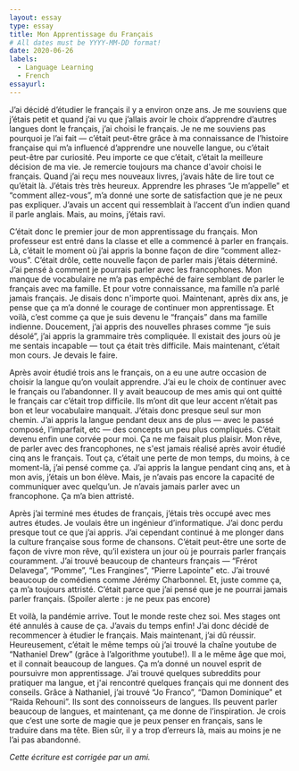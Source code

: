 ```yaml
---
layout: essay
type: essay
title: Mon Apprentissage du Français
# All dates must be YYYY-MM-DD format!
date: 2020-06-26
labels:
  - Language Learning
  - French
essayurl:
---
```


J’ai décidé d’étudier le français il y a environ onze ans. Je me souviens que j’étais petit et quand j’ai vu que j’allais avoir le choix d’apprendre d’autres langues dont le français, j’ai choisi le français. Je ne me souviens pas pourquoi je l’ai fait — c’était peut-être grâce à ma connaissance de l’histoire française qui m’a influencé d’apprendre une nouvelle langue, ou c’était peut-être par curiosité. Peu importe ce que c’était, c’était la meilleure décision de ma vie. Je remercie toujours ma chance d'avoir choisi le français. Quand j’ai reçu mes nouveaux livres, j’avais hâte de lire tout ce qu’était là. J’étais très très heureux. Apprendre les phrases “Je m’appelle” et “comment allez-vous”, m’a donné une sorte de satisfaction que je ne peux pas expliquer. J’avais un accent qui ressemblait à l’accent d’un indien quand il parle anglais. Mais, au moins, j’étais ravi.

C’était donc le premier jour de mon apprentissage du français. Mon professeur est entré dans la classe et elle a commencé à parler en français. Là, c’était le moment où j’ai appris la bonne façon de dire “comment allez-vous”. C’était drôle, cette nouvelle façon de parler mais j’étais déterminé. J’ai pensé à comment je pourrais parler avec les francophones. Mon manque de vocabulaire ne m’a pas empêché de faire semblant de parler le français avec ma famille. Et pour votre connaissance, ma famille n’a parlé jamais français. Je disais donc n'importe quoi. Maintenant, après dix ans, je pense que ça m’a donné le courage de continuer mon apprentissage. Et voilà, c’est comme ça que je suis devenu le “français” dans ma famille indienne. Doucement, j’ai appris des nouvelles phrases comme “je suis désolé”, j’ai appris la grammaire très compliquée. Il existait des jours où je me sentais incapable — tout ça était très difficile. Mais maintenant, c’était mon cours. Je devais le faire.

Après avoir étudié trois ans le français, on a eu une autre occasion de choisir la langue qu’on voulait apprendre. J’ai eu le choix de continuer avec le français ou l’abandonner. Il y avait beaucoup de mes amis qui ont quitté le français car c’était trop difficile. Ils m’ont dit que leur accent n’était pas bon et leur vocabulaire manquait. J’étais donc presque seul sur mon chemin. J’ai appris la langue pendant deux ans de plus — avec le passé composé, l’imparfait, etc — des concepts un peu plus compliqués. C’était devenu enfin une corvée pour moi. Ça ne me faisait plus plaisir. Mon rêve, de parler avec des francophones, ne s'est jamais réalisé après avoir étudié cinq ans le français. Tout ça, c’était une perte de mon temps, du moins, à ce moment-là, j’ai pensé comme ça. J’ai appris la langue pendant cinq ans, et à mon avis, j’étais un bon élève. Mais, je n’avais pas encore la capacité de communiquer avec quelqu’un. Je n’avais jamais parler avec un francophone. Ça m’a bien attristé.

Après j’ai terminé mes études de français, j’étais très occupé avec mes autres études. Je voulais être un ingénieur d’informatique. J’ai donc perdu presque tout ce que j’ai appris. J’ai cependant continué à me plonger dans la culture française sous forme de chansons. C’était peut-être une sorte de façon de vivre mon rêve, qu’il existera un jour où je pourrais parler français couramment. J’ai trouvé beaucoup de chanteurs français — “Frérot Delavega”, “Pomme”, “Les Frangines”, “Pierre Lapointe” etc. J’ai trouvé beaucoup de comédiens comme Jérémy Charbonnel. Et, juste comme ça, ça m’a toujours attristé. C’était parce que j’ai pensé que je ne pourrai jamais parler français. (Spoiler alerte : je ne peux pas encore)

Et voilà, la pandémie arrive. Tout le monde reste chez soi. Mes stages ont été annulés à cause de ça. J’avais du temps enfin! J’ai donc décidé de recommencer à étudier le français. Mais maintenant, j’ai dû réussir. Heureusement, c’était le même temps où j’ai trouvé la chaîne youtube de “Nathaniel Drew” (grâce à l’algorithme youtube!). Il a le même âge que moi, et il connait beaucoup de langues. Ça m’a donné un nouvel esprit de poursuivre mon apprentissage. J’ai trouvé quelques subreddits pour pratiquer ma langue, et j'ai rencontré quelques français qui me donnent des conseils. Grâce à Nathaniel, j’ai trouvé “Jo Franco”, “Damon Dominique” et “Raida Rehouni”. Ils sont des connoisseurs de langues. Ils peuvent parler beaucoup de langues, et maintenant, ça me donne de l’inspiration. Je crois que c’est une sorte de magie que je peux penser en français, sans le traduire dans ma tête. Bien sûr, il y a trop d’erreurs là, mais au moins je ne l’ai pas abandonné.

*Cette écriture est corrigée par un ami.*

